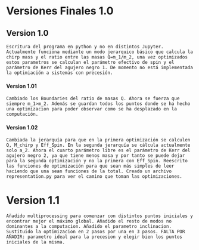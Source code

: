 # Versiones Finales 1.0

## Version 1.0  
    Escritura del programa en python y no en distintos Jupyter. Actualmente funciona mediante un modo jerarquico básico que calcula la chirp mass y el ratio entre las masas Q=m_1/m_2, una vez optimizados estos parametros se calculan el parámetro efectivo de spin y el parámetro de Kerr del agujero negro 1. De momento no está implementada la optimiación a sistemas con precesión. 
#### Version 1.01 
    Cambiado los Boundaries del ratio de masas Q. Ahora se fuerza que siempre m_1>m_2. Además se guardan todos los puntos donde se ha hecho una optimizacion para poder observar como se ha desplazado en la computación.
#### Version 1.02
    Cambiada la jerarquía para que en la primera optimización se calculen Q, M_chirp y Eff_Spin. En la segunda jerarquía se cálcula actualmente solo a_2. Ahora el cuarto parámetro libre es el parámetro de Kerr del agujero negro 2, ya que tiene menos masa y por tanto se puede dejar para la segunda optimización y no la primera con Eff_Spin. Reescrito las funciones de optimización para que sean más simples de leer haciendo que una sean funciones de la total. Creado un archivo representation.py para ver el camino que toman las optimizaciones.

# Version 1.1
    Añadido multiprocessing para comenzar con distintos puntos iniciales y encontrar mejor el máximo global. Añadido el resto de modos no dominantes a la computacion. Añadido el parametro inclinacion. Sustituido la optimizacion en 2 pasos por una en 3 pasos. FALTA POR AÑADIR: parametro ideal para la precesion y elegir bien los puntos iniciales de la misma. 